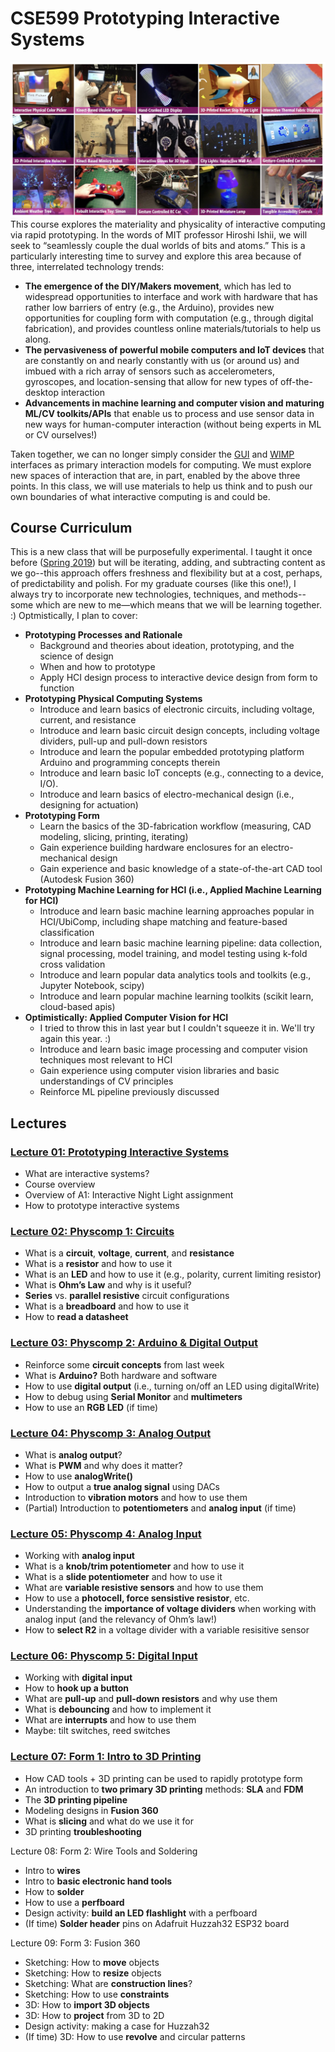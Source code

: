 # CSE599 Prototyping Interactive Systems
![Example assignments and projects from previous incarnations of this course: CMSC838f at UMD](https://github.com/jonfroehlich/CSE599Sp2019/blob/master/docs/ExampleAssignmentsAndProjects.jpg "Example assignments and projects")
This course explores the materiality and physicality of interactive computing via rapid prototyping. In the words of MIT professor Hiroshi Ishii, we will seek to “seamlessly couple the dual worlds of bits and atoms.” This is a particularly interesting time to survey and explore this area because of three, interrelated technology trends:

- **The emergence of the DIY/Makers movement**, which has led to widespread opportunities to interface and work with hardware that has rather low barriers of entry (e.g., the Arduino), provides new opportunities for coupling form with computation (e.g., through digital fabrication), and provides countless online materials/tutorials to help us along.
- **The pervasiveness of powerful mobile computers and IoT devices** that are constantly on and nearly constantly with us (or around us) and imbued with a rich array of sensors such as accelerometers, gyroscopes, and location-sensing that allow for new types of off-the-desktop interaction
- **Advancements in machine learning and computer vision and maturing ML/CV toolkits/APIs** that enable us to process and use sensor data in new ways for human-computer interaction (without being experts in ML or CV ourselves!)

Taken together, we can no longer simply consider the [GUI](https://en.wikipedia.org/wiki/Graphical_user_interface) and [WIMP](https://en.wikipedia.org/wiki/WIMP_%28computing) interfaces as primary interaction models for computing. We must explore new spaces of interaction that are, in part, enabled by the above three points. In this class, we will use materials to help us think and to push our own boundaries of what interactive computing is and could be. 

## Course Curriculum
This is a new class that will be purposefully experimental. I taught it once before ([Spring 2019](https://github.com/jonfroehlich/CSE599Sp2019)) but will be iterating, adding, and subtracting content as we go--this approach offers freshness and flexibility but at a cost, perhaps, of predictability and polish. For my graduate courses (like this one!), I always try to incorporate new technologies, techniques, and methods--some which are new to me—which means that we will be learning together. :) Optmistically, I plan to cover:

- **Prototyping Processes and Rationale**
  - Background and theories about ideation, prototyping, and the science of design
  - When and how to prototype
  - Apply HCI design process to interactive device design from form to function
- **Prototyping Physical Computing Systems**
  - Introduce and learn basics of electronic circuits, including voltage, current, and resistance
  - Introduce and learn basic circuit design concepts, including voltage dividers, pull-up and pull-down resistors
  - Introduce and learn the popular embedded prototyping platform Arduino and programming concepts therein
  - Introduce and learn basic IoT concepts (e.g., connecting to a device, I/O).
  - Introduce and learn basics of electro-mechanical design (i.e., designing for actuation)
- **Prototyping Form**
  - Learn the basics of the 3D-fabrication workflow (measuring, CAD modeling, slicing, printing, iterating)
  - Gain experience building hardware enclosures for an electro-mechanical design
  - Gain experience and basic knowledge of a state-of-the-art CAD tool (Autodesk Fusion 360)
- **Prototyping Machine Learning for HCI (i.e., Applied Machine Learning for HCI)**
  - Introduce and learn basic machine learning approaches popular in HCI/UbiComp, including shape matching and feature-based classification
  - Introduce and learn basic machine learning pipeline: data collection, signal processing, model training, and model testing using k-fold cross validation
  - Introduce and learn popular data analytics tools and toolkits (e.g., Jupyter Notebook, scipy)
  - Introduce and learn popular machine learning toolkits (scikit learn, cloud-based apis)
- **Optimistically: Applied Computer Vision for HCI**
  - I tried to throw this in last year but I couldn't squeeze it in. We'll try again this year. :)
  - Introduce and learn basic image processing and computer vision techniques most relevant to HCI
  - Gain experience using computer vision libraries and basic understandings of CV principles
  - Reinforce ML pipeline previously discussed
  
## Lectures
### [Lecture 01: Prototyping Interactive Systems](https://github.com/jonfroehlich/CSE599Au2019/blob/master/Lectures/CSE599_L01-PrototypingInteractiveSystems.pdf)
- What are interactive systems?
- Course overview
- Overview of A1: Interactive Night Light assignment
- How to prototype interactive systems

### [Lecture 02: Physcomp 1: Circuits](https://github.com/jonfroehlich/CSE599Au2019/blob/master/Lectures/CSE599_L02-PhysicalComputing1-Circuits.pdf)
- What is a **circuit**, **voltage**, **current**, and **resistance**
- What is a **resistor** and how to use it
- What is an **LED** and how to use it (e.g., polarity, current limiting resistor) 
- What is **Ohm’s Law** and why is it useful?
- **Series** vs. **parallel resistive** circuit configurations
- What is a **breadboard** and how to use it
- How to **read a datasheet**

### [Lecture 03: Physcomp 2: Arduino & Digital Output](https://github.com/jonfroehlich/CSE599Au2019/blob/master/Lectures/CSE599_L03-PhysicalComputing2-ArduinoAndOutput.pdf)
- Reinforce some **circuit concepts** from last week
- What is **Arduino?** Both hardware and software
- How to use **digital output** (i.e., turning on/off an LED using digitalWrite) 
- How to debug using **Serial Monitor** and **multimeters**
- How to use an **RGB LED** (if time)

### [Lecture 04: Physcomp 3: Analog Output](https://github.com/jonfroehlich/CSE599Au2019/blob/master/Lectures/CSE599_L04-PhysicalComputing3-AnalogOutput.pdf)
- What is **analog output**?
- What is **PWM** and why does it matter?
- How to use **analogWrite()**
- How to output a **true analog signal** using DACs
- Introduction to **vibration motors** and how to use them
- (Partial) Introduction to **potentiometers** and **analog input** (if time)

### [Lecture 05: Physcomp 4: Analog Input](https://github.com/jonfroehlich/CSE599Au2019/blob/master/Lectures/CSE599_L05-PhysicalComputing4-AnalogInput.pdf)
- Working with **analog input**
- What is a **knob/trim potentiometer** and how to use it
- What is a **slide potentiometer** and how to use it
- What are **variable resistive sensors** and how to use them
- How to use a **photocell, force sensistive resistor**, etc.
- Understanding the **importance of voltage dividers** when working with analog input (and the relevancy of Ohm’s law!)
- How to **select R2** in a voltage divider with a variable resisitive sensor

### [Lecture 06: Physcomp 5: Digital Input](https://github.com/jonfroehlich/CSE599Au2019/blob/master/Lectures/CSE599_L06-PhysicalComputing5-DigitalInput.pdf)
- Working with **digital input**
- How to **hook up a button**
- What are **pull-up** and **pull-down resistors** and why use them
- What is **debouncing** and how to implement it
- What are **interrupts** and how to use them
- Maybe: tilt switches, reed switches

### [Lecture 07: Form 1: Intro to 3D Printing](https://github.com/jonfroehlich/CSE599Au2019/blob/master/Lectures/CSE599_L07-PrototypingForm1-3DPrinting.pdf)
- How CAD tools + 3D printing can be used to rapidly prototype form
- An introduction to **two primary 3D printing** methods: **SLA** and **FDM**
- The **3D printing pipeline**
- Modeling designs in **Fusion 360**
- What is **slicing** and what do we use it for
- 3D printing **troubleshooting**

Lecture 08: Form 2: Wire Tools and Soldering
- Intro to **wires**
- Intro to **basic electronic hand tools**
- How to **solder**
- How to use a **perfboard**
- Design activity: **build an LED flashlight** with a perfboard
- (If time) **Solder header** pins on Adafruit Huzzah32 ESP32 board

Lecture 09: Form 3: Fusion 360
- Sketching: How to **move** objects 
- Sketching: How to **resize** objects 
- Sketching: What are **construction lines**? 
- Sketching: How to use **constraints**
- 3D: How to **import 3D objects**
- 3D: How to **project** from 3D to 2D
- Design activity: making a case for Huzzah32
- (If time) 3D: How to use **revolve** and circular patterns
